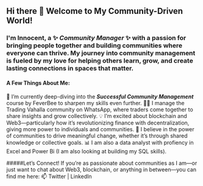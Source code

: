 ## Hi there 👋 Welcome to My Community-Driven World!

### I'm Innocent, a ✨ *Community Manager* ✨ with a passion for bringing people together and building communities where everyone can thrive. My journey into community management is fueled by my love for helping others learn, grow, and create lasting connections in spaces that matter.

#### A Few Things About Me:
🌱 I’m currently deep-diving into the ***Successful Community Management*** course by FeverBee to sharpen my skills even further.
👨‍💻 I manage the Trading Vahalla community on WhatsApp, where traders come together to share insights and grow collectively.
💡 I’m excited about blockchain and Web3—particularly how it’s revolutionizing finance with decentralization, giving more power to individuals and communities.
💬 I believe in the power of communities to drive meaningful change, whether it’s through shared knowledge or collective goals.
📊 I am also a data analyst with profiency in Excel and Power Bi (I am also looking at building my SQL skills).


#####Let’s Connect!
If you’re as passionate about communities as I am—or just want to chat about Web3, blockchain, or anything in between—you can find me here:
📫 Twitter | LinkedIn
